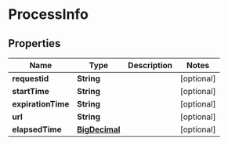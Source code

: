 # ProcessInfo

## Properties
Name | Type | Description | Notes
------------ | ------------- | ------------- | -------------
**requestid** | **String** |  |  [optional]
**startTime** | **String** |  |  [optional]
**expirationTime** | **String** |  |  [optional]
**url** | **String** |  |  [optional]
**elapsedTime** | [**BigDecimal**](BigDecimal.md) |  |  [optional]
